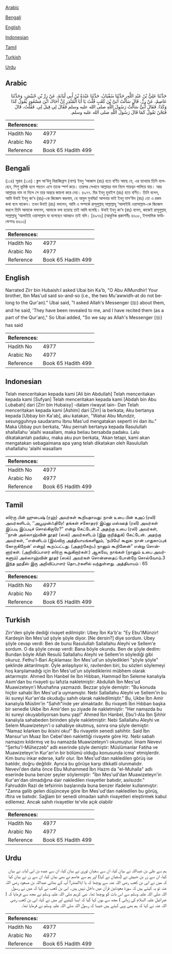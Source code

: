 [Arabic](#arabic)

[Bengali](#bengali)

[English](#english)

[Indonesian](#indonesian)

[Tamil](#tamil)

[Turkish](#turkish)

[Urdu](#urdu)

## Arabic


<div dir="rtl" lang="ar" style={{fontSize:'larger',backgroundColor:'#f8f9fa',padding:20}}>
حَدَّثَنَا عَلِيُّ بْنُ عَبْدِ اللَّهِ، حَدَّثَنَا سُفْيَانُ، حَدَّثَنَا عَبْدَةُ بْنُ أَبِي لُبَابَةَ، عَنْ زِرِّ بْنِ حُبَيْشٍ، وَحَدَّثَنَا عَاصِمٌ، عَنْ زِرٍّ، قَالَ سَأَلْتُ أُبَىَّ بْنَ كَعْبٍ قُلْتُ يَا أَبَا الْمُنْذِرِ إِنَّ أَخَاكَ ابْنَ مَسْعُودٍ يَقُولُ كَذَا وَكَذَا‏.‏ فَقَالَ أُبَىٌّ سَأَلْتُ رَسُولَ اللَّهِ صلى الله عليه وسلم فَقَالَ لِي قِيلَ لِي‏.‏ فَقُلْتُ، قَالَ فَنَحْنُ نَقُولُ كَمَا قَالَ رَسُولُ اللَّهِ صلى الله عليه وسلم‏.‏
</div>
<div style={{backgroundColor:'#f8f9fa',padding:20, marginBottom: 10}}><table> <thead> <tr> <th>References:</th> <th></th> </tr> </thead> <tbody><tr><td>Hadith No</td><td>4977</td></tr><tr><td>Arabic No</td><td>4977</td></tr><tr><td>Reference</td><td>Book 65 Hadith 499</td></tr></tbody></table></div>

## Bengali


<div dir="ltr" lang="bn" style={{fontSize:'larger',backgroundColor:'#f8f9fa',padding:20}}>
(১১৪) সূরাহ (১১৪) : ক্বুল আ‘উযু বিরাব্বিন্নাস (নাস) ইবনু ‘আব্বাস (রাঃ) হতে বর্ণিত আছে যে, এর ব্যাখ্যায় তিনি বলেছেন, শিশু ভূমিষ্ঠ হলে শয়তন এসে তাকে স্পর্শ করে। তারপর সেখানে আল্লাহর নাম নিলে শায়ত্বন পালিয়ে যায়। আর আল্লাহর নাম না নিলে সে তার অন্তরে জায়গা করে নেয়। ৪৯৭৭. যির ইবনু হুবাইশ (রাঃ) হতে বর্ণিত। তিনি বলেন, আমি উবাই ইবনু কা‘ব (রাঃ)-কে জিজ্ঞেস করলাম, হে আবুল মুনযির! আপনার ভাই ইবনু মাস‘উদ (রাঃ) তো এ রকম কথা বলে থাকেন। তখন উবাই (রাঃ) বললেন, আমি এ সম্পর্কে রাসূলুল্লাহ্ সাল্লাল্লাহু ‘আলাইহি ওয়াসাল্লাম-কে জিজ্ঞেস করলে তিনি আমাকে বললেন, আমাকে বলা হয়েছে তাই আমি বলেছি। উবাই ইবনু কা‘ব (রাঃ) বলেন, কাজেই রাসূলুল্লাহ্ সাল্লাল্লাহু ‘আলাইহি ওয়াসাল্লাম যা বলেছেন আমরাও তাই বলি। [৪৯৭৬] (আধুনিক প্রকাশনীঃ ৪৬০৮, ইসলামিক ফাউন্ডেশনঃ ৪৬১৩)
</div>
<div style={{backgroundColor:'#f8f9fa',padding:20, marginBottom: 10}}><table> <thead> <tr> <th>References:</th> <th></th> </tr> </thead> <tbody><tr><td>Hadith No</td><td>4977</td></tr><tr><td>Arabic No</td><td>4977</td></tr><tr><td>Reference</td><td>Book 65 Hadith 499</td></tr></tbody></table></div>

## English


<div dir="ltr" lang="en" style={{fontSize:'larger',backgroundColor:'#f8f9fa',padding:20}}>
Narrated Zirr bin Hubaish:I asked Ubai bin Ka'b, "O Abu AlMundhir! Your brother, Ibn Mas'ud said so-and-so (i.e., the two Mu'awwidh-at do not belong to the Qur'an)." Ubai said, "I asked Allah's Messenger (ﷺ) about them, and he said, 'They have been revealed to me, and I have recited them (as a part of the Qur'an)," So Ubai added, "So we say as Allah's Messenger (ﷺ) has said
</div>
<div style={{backgroundColor:'#f8f9fa',padding:20, marginBottom: 10}}><table> <thead> <tr> <th>References:</th> <th></th> </tr> </thead> <tbody><tr><td>Hadith No</td><td>4977</td></tr><tr><td>Arabic No</td><td>4977</td></tr><tr><td>Reference</td><td>Book 65 Hadith 499</td></tr></tbody></table></div>

## Indonesian


<div dir="ltr" lang="id" style={{fontSize:'larger',backgroundColor:'#f8f9fa',padding:20}}>
Telah menceritakan kepada kami [Ali bin Abdullah] Telah menceritakan kepada kami [Sufyan] Telah menceritakan kepada kami [Abdah bin Abu Lubabah] dari [Zirr bin Hubaisy] -dalam riwayat lain- Dan Telah menceritakan kepada kami [Ashim] dari [Zirr] ia berkata; Aku bertanya kepada [Ubbay bin Ka'ab], aku katakan, "Wahai Abu Mundzir, sesungguhnya saudaramu Ibnu Mas'ud mengatakan seperti ini dan itu." Maka Ubbay pun berkata, "Aku pernah bertanya kepada Rasulullah shallallahu 'alaihi wasallam, maka beliau bersabda padaku. Lalu dikatakanlah padaku, maka aku pun berkata, 'Akan tetapi, kami akan mengatakan sebagaimana apa yang telah dikatakan oleh Rasulullah shallallahu 'alaihi wasallam
</div>
<div style={{backgroundColor:'#f8f9fa',padding:20, marginBottom: 10}}><table> <thead> <tr> <th>References:</th> <th></th> </tr> </thead> <tbody><tr><td>Hadith No</td><td>4977</td></tr><tr><td>Arabic No</td><td>4977</td></tr><tr><td>Reference</td><td>Book 65 Hadith 499</td></tr></tbody></table></div>

## Tamil


<div dir="ltr" lang="ta" style={{fontSize:'larger',backgroundColor:'#f8f9fa',padding:20}}>
ஸிர்ரு பின் ஹுபைஷ் (ரஹ்) அவர்கள் கூறியதாவது: நான் உபை பின் கஅப் (ரலி) அவர்களிடம், ‘‘அபூமுன்ஃதிரே! தங்கள் சகோதரர் இப்னு மஸ்ஊத் (ரலி) அவர்கள் இப்படி இப்படிச் சொல்கிறாரே?” என்று கேட்டேன்.2 அதற்கு உபை (ரலி) அவர்கள், ‘‘நான் அல்லாஹ்வின் தூதர் (ஸல்) அவர்களிடம் (இது குறித்துக்) கேட்டேன். அதற்கு அவர்கள், ‘‘என்னிடம் (இவ்விரு அத்தியாயங்களிலும், ‘நபியே! கூறுக: நான் பாதுகாப்புக் கோருகிறேன்’ என்று) கூறப்பட்டது. (அதற்கேற்ப) நானும் கூறினேன்” என்று சொன்னார்கள். (அறிவிப்பாளர் ஸிர்ரு கூறுகிறார்கள்:) ஆகவே, நாங்கள் (நானும் உபை அவர்களும்) அல்லாஹ்வின் தூதர் (ஸல்) அவர்கள் சொன்னதைப் போன்றே சொல்வோம்.3 இந்த ஹதீஸ் இரு அறிவிப்பாளர் தொடர்களில் வந்துள்ளது. அத்தியாயம் : 65
</div>
<div style={{backgroundColor:'#f8f9fa',padding:20, marginBottom: 10}}><table> <thead> <tr> <th>References:</th> <th></th> </tr> </thead> <tbody><tr><td>Hadith No</td><td>4977</td></tr><tr><td>Arabic No</td><td>4977</td></tr><tr><td>Reference</td><td>Book 65 Hadith 499</td></tr></tbody></table></div>

## Turkish


<div dir="ltr" lang="tr" style={{fontSize:'larger',backgroundColor:'#f8f9fa',padding:20}}>
Zirr'den şöyle dediği rivayet edilmiştir: Ubey İbn Ka'b'a: "Ey Ebu'lMünzir! Kardeşin İbn Mes'ud şöyle şöyle diyor. [Ne dersin?] diye sordum. Ubey şöyle cevap verdi: Ben de bunu Rasulullah Sallallahu Aleyhi ve Sellem'e sordum. O da şöyle cevap verdi: Bana böyle okundu. Ben de şöyle dedim: Bundan böyle Allah Resulü Sallallahu Aleyhi ve Sellem'in söylediği gibi okuruz. Fethu'l-Bari Açıklaması: İbn Mes'ud'un söyledikleri "şöyle şöyle" şeklinde aktarılmışıtr. Öyle anlaşılıyor ki, ravilerden biri, bu sözleri söylemeyi hoş karşılamadığı için İbn Mes'ud'un söylediklerini mübhem olarak aktarmıştır. Ahmed İbn Hanbel ile İbn Hıbban, Hammad İbn Seleme kanalıyla Asım'dan bu rivayeti şu lafızIa nakletmiştir: Abdullah İbn Mes'ud Muawizeteyn'i Mushafına yazmazdı. Bezzar şöyle demiştir: "Bu konuda hiçbir sahabi İbn Mes'ud'a uymamıştır. Nebi Sallallahu Aleyhi ve Sellem'in bu iki sureyi Kur'an'da okuduğu sahıh olarak nakledilmiştir." Bu, Ukbe İbn Amir kanalıyla Müslim'in "Sahıh"inde yer almaktadır. Bu rivayeti İbn Hıbban başka bir senedle Ukbe İbn Amir'den şu ziyade ile nakletmiştir: "Her namazda bu iki sureyi okuyabiliyorsan bunu yap!" Ahmed İbn Hanbel, Ebu'l-Ala İbn Şıhhir kanalıyla sahabeden birinden şöyle nakletmiştir: Nebi Sallallahu Aleyhi ve Selem Muawizeteyn'i o sahabiye okutmuş, sonra ona şöyle demiştir: "Namaz kılarken bu ikisini oku!" Bu rivayetin senedi sahihtir. Said İbn Mansur'un Muaz İbn Cebel'den naklettiği rivayete göre Hz. Nebi sabah namazını kıldırmış ve bu namazda Muawizeteyn'i okumuştur. İmam Nevevi "Şerhu'I-Mühezzeb" adlı eserinde şöyle demiştir: Müslümanlar Fatiha ve Muawizeteyn'in Kur'an'ın bir bölümü olduğu konusunda icma' etmişlerdir. Kim bunu inkar ederse, kafir olur. İbn Mes'ud'dan nakledilen görüş ise batıldır, doğru değildir. Ayrıca bu görüşe karşı dikkatli olunmalıdır. Nevevi'den daha önce Ebu Muhammed İbn Hazm da "el-Muhalla" adlı eserinde buna benzer şeyler söylemiştir: "İbn Mes'ud'dan Muawizeteyn'in Kur'an'dan olmadığına dair nakledilen rivayetler batııdır, asılsızdır." Fahruddin Razi de tefsirinin başlarında buna benzer ifadeler kullanmıştır: "Zanna galib gelen düşünceye göre İbn Mes'ud'dan nakledilen bu görüş, iftira ve batııdır. Sağlam bir senedi olmadan sahıh rivayetleri eleştirmek kabul edilemez. Ancak sahıh rivayetler te'viIe açık olabilir
</div>
<div style={{backgroundColor:'#f8f9fa',padding:20, marginBottom: 10}}><table> <thead> <tr> <th>References:</th> <th></th> </tr> </thead> <tbody><tr><td>Hadith No</td><td>4977</td></tr><tr><td>Arabic No</td><td>4977</td></tr><tr><td>Reference</td><td>Book 65 Hadith 499</td></tr></tbody></table></div>

## Urdu


<div dir="rtl" lang="ur" style={{fontSize:'larger',backgroundColor:'#f8f9fa',padding:20}}>
ہم سے علی بن عبداللہ نے بیان کیا، ان سے سفیان ثوری نے بیان کیا، ان سے عبدہ بن ابی لبابہ نے بیان کیا، ان سے زر بن حبیش نے (سفیان نے کہا) اور ہم سے عاصم نے بھی بیان کیا، ان سے زر نے بیان کیا کہ میں نے ابی بن کعب رضی اللہ عنہ سے پوچھا کہ یا اباالمنذر! آپ کے بھائی عبداللہ بن مسعود رضی اللہ عنہ تو یہ کہتے ہیں کہ سورۃ معوذتین قرآن میں داخل نہیں ہیں۔ ابی بن کعب نے کہا کہ میں نے رسول اللہ صلی اللہ علیہ وسلم سے اس بات کو پوچھا تھا۔ نبی کریم صلی اللہ علیہ وسلم نے مجھ سے فرمایا کہ ( جبرائیل علیہ السلام کی زبانی ) مجھ سے یوں کہا گیا کہ ایسا کہئیے اور میں نے کہا، ابی بن کعب رضی اللہ عنہ نے کہا کہ ہم بھی وہی کہتے ہیں جیسا کہ رسول اللہ صلی اللہ علیہ وسلم نے فرمایا تھا۔
</div>
<div style={{backgroundColor:'#f8f9fa',padding:20, marginBottom: 10}}><table> <thead> <tr> <th>References:</th> <th></th> </tr> </thead> <tbody><tr><td>Hadith No</td><td>4977</td></tr><tr><td>Arabic No</td><td>4977</td></tr><tr><td>Reference</td><td>Book 65 Hadith 499</td></tr></tbody></table></div>